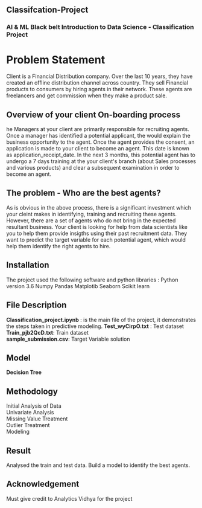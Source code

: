 ## Classifcation-Project
### AI & ML Black belt  Introduction to Data Science - Classification Project 

<h1>Problem Statement</h1>
Client is a Financial Distribution company. Over the last 10 years, they have created an offline distribution channel across country. They sell Financial products to consumers by hiring agents in their network. These agents are freelancers and get commission when they make a product sale.

<h2>Overview of your client On-boarding process</h2>
he Managers at your client are primarily responsible for recruiting agents. Once a manager has identified a potential applicant, the would explain the business opportunity to the agent. Once the agent provides the consent, an application is made to your client to become an agent. This date is known as application_receipt_date.
In the next 3 months, this potential agent has to undergo a 7 days training at the your client's branch (about Sales processes and various products) and clear a subsequent examination in order to become an agent.

<h2>The problem - Who are the best agents?</h2>
As is obvious in the above process, there is a significant investment which your cleint makes in identifying, training and recruiting these agents. However, there are a set of agents who do not bring in the expected resultant business.
Your client is looking for help from data scientists like you to help them provide insigths using their past recruitment data. They want to predict the target variable for each potential agent, which would help them identify the right agents to hire.

<h2>Installation</h2>
The project used the following software and python libraries :   
Python version 3.6  
Numpy  
Pandas  
Matplotib  
Seaborn  
Scikit learn  

<h2>File Description</h2>

**Classification_project.ipynb** : is the main file of the project, it demonstrates the steps taken in predictive modeling.
**Test_wyCirpO.txt** : Test dataset  
**Train_pjb2QcD.txt**: Train dataset  
**sample_submission.csv**: Target Variable solution  

<h2>Model</h2>

**Decision Tree**

<h2>Methodology</h2>

Initial Analysis of Data  
Univariate Analysis  
Missing Value Treatment  
Outlier Treatment  
Modeling  

<h2>Result</h2>

Analysed the train and test data. Build a model to identify the best agents.

<h2>Acknowledgement</h2>

Must give credit to Analytics Vidhya for the project  



